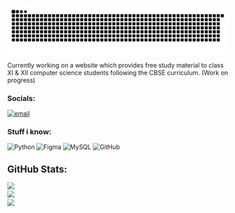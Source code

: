<div align ="center">

![snake gif](https://github.com/chayotic/chayotic/blob/output/github-snake-dark.svg)

</div>

Currently working on a website which provides free study material to class XI & XII computer science students following the CBSE curriculum.
(Work on progress)

### Socials:
[![email](https://img.shields.io/badge/Email-D14836?logo=gmail&logoColor=white)](mailto:rohithrpai07@proton.me) 

### Stuff i know:
![Python](https://img.shields.io/badge/python-3670A0?style=for-the-badge&logo=python&logoColor=ffdd54) ![Figma](https://img.shields.io/badge/figma-%23F24E1E.svg?style=for-the-badge&logo=figma&logoColor=white) ![MySQL](https://img.shields.io/badge/mysql-4479A1.svg?style=for-the-badge&logo=mysql&logoColor=white) ![GitHub](https://img.shields.io/badge/github-%23121011.svg?style=for-the-badge&logo=github&logoColor=white)
## GitHub Stats:
![](https://github-readme-stats.vercel.app/api?username=chayotic&theme=tokyonight&hide_border=true&include_all_commits=false&count_private=false)<br/>
![](https://nirzak-streak-stats.vercel.app/?user=chayotic&theme=tokyonight&hide_border=true)<br/>
![](https://github-readme-stats.vercel.app/api/top-langs/?username=chayotic&theme=tokyonight&hide_border=true&include_all_commits=false&count_private=false&layout=compact)
